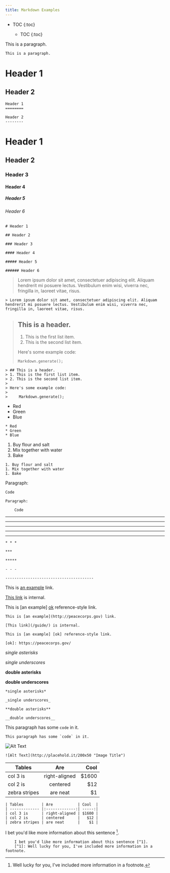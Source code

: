 ```yaml
---
title: Markdown Examples
---
```


* TOC
{:toc}

    * TOC
    {:toc}

This is a paragraph.

    This is a paragraph.



Header 1
========

Header 2
--------

    Header 1
    ========

    Header 2
    --------



# Header 1

## Header 2

### Header 3

#### Header 4

##### Header 5

###### Header 6

    # Header 1

    ## Header 2

    ### Header 3

    #### Header 4

    ##### Header 5

    ###### Header 6






> Lorem ipsum dolor sit amet, consectetuer adipiscing elit. Aliquam hendrerit mi posuere lectus. Vestibulum enim wisi, viverra nec, fringilla in, laoreet vitae, risus.

    > Lorem ipsum dolor sit amet, consectetuer adipiscing elit. Aliquam hendrerit mi posuere lectus. Vestibulum enim wisi, viverra nec, fringilla in, laoreet vitae, risus.



> ## This is a header.
> 1. This is the first list item.
> 2. This is the second list item.
>
> Here's some example code:
>
>     Markdown.generate();

    > ## This is a header.
    > 1. This is the first list item.
    > 2. This is the second list item.
    >
    > Here's some example code:
    >
    >     Markdown.generate();






* Red
* Green
* Blue

~~~
* Red
* Green
* Blue
~~~



1. Buy flour and salt
1. Mix together with water
1. Bake

~~~
1. Buy flour and salt
1. Mix together with water
1. Bake
~~~



Paragraph:

    Code

<!-- -->

    Paragraph:

        Code



* * *

***

*****

- - -

---------------------------------------

    * * *

    ***

    *****

    - - -

    ---------------------------------------



This is [an example](http://peacecorps.gov/) link.

[This link](/guide/) is internal.

This is [an example] [ok] reference-style link.

[ok]: https://peacecorps.gov/

    This is [an example](http://peacecorps.gov) link.

    [This link](/guide/) is internal.

    This is [an example] [ok] reference-style link.

    [ok]: https://peacecorps.gov/



*single asterisks*

_single underscores_

**double asterisks**

__double underscores__

    *single asterisks*

    _single underscores_

    **double asterisks**

    __double underscores__



This paragraph has some `code` in it.

    This paragraph has some `code` in it.



![Alt Text](http://placehold.it/200x50 "Image Title")

    ![Alt Text](http://placehold.it/200x50 "Image Title")


| Tables        | Are           | Cool  |
| ------------- |:-------------:| -----:|
| col 3 is      | right-aligned | $1600 |
| col 2 is      | centered      |   $12 |
| zebra stripes | are neat      |    $1 |

    | Tables        | Are           | Cool  |
    | ------------- |:-------------:| -----:|
    | col 3 is      | right-aligned | $1600 |
    | col 2 is      | centered      |   $12 |
    | zebra stripes | are neat      |    $1 |

I bet you'd like more information about this sentence [^1].

[^1]: Well lucky for you, I've included more information in a footnote.

~~~
    I bet you'd like more information about this sentence [^1].
    [^1]: Well lucky for you, I've included more information in a footnote.
~~~
